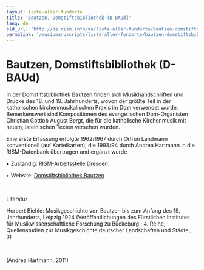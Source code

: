 ```yaml
---
layout: liste-aller-fundorte
title: 'Bautzen, Domstiftsbibliothek (D-BAUd)'
lang: de
old_url: 'http://de.rism.info/de/liste-aller-fundorte/bautzen-domstiftsbibliothek.html'
permalink: '/musicmanuscripts/liste-aller-fundorte/bautzen-domstiftsbibliothek.html'
---
```



# Bautzen, Domstiftsbibliothek (D-BAUd)

In der Domstiftsbibliothek Bautzen finden sich Musikhandschriften und Drucke des 18. und 19. Jahrhunderts, wovon der größte Teil in der katholischen kirchenmusikalischen Praxis im Dom verwendet wurde. Bemerkenswert sind Kompositionen des evangelischen Dom-Organisten Christian Gottlob August Bergt, die für die katholische Kirchenmusik mit neuen, lateinischen Texten  versehen wurden.

Eine erste Erfassung erfolgte 1962/1967 durch Ortrun Landmann konventionell (auf Karteikarten), die 1993/94 durch Andrea Hartmann in die RISM-Datenbank übertragen und ergänzt wurde.

• Zuständig: [RISM-Arbeitsstelle Dresden](mailto:andrea.hartmann@slub-dresden.de "Opens window for sending email").

• Website: [Domstiftsbibliothek Bautzen](https://www.bistum-dresden-meissen.de/vielseitig-engagiert/dioezesanarchiv/dioezesan-und-domstiftsbibliothek/diozesan-und-domstiftsbibliothek "Opens external link in new window")

&nbsp;

Literatur

Herbert Biehle: Musikgeschichte von Bautzen bis zum Anfang des 19. Jahrhunderts, Leipzig 1924 (Veröffentlichungen des Fürstlichen Institutes für Musikwissenschaftliche Forschung zu Bückeburg : 4. Reihe, Quellenstudien zur Musikgeschichte deutscher Landschaften und Städte ;&nbsp; 3)

&nbsp;

(Andrea Hartmann, 2011)

